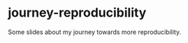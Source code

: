 # journey-reproducibility

<!-- badges: start -->
<!-- badges: end -->

Some slides about my journey towards more reproducibility.

